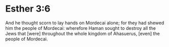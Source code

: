 # Esther 3:6

And he thought scorn to lay hands on Mordecai alone; for they had shewed him the people of Mordecai: wherefore Haman sought to destroy all the Jews that [were] throughout the whole kingdom of Ahasuerus, [even] the people of Mordecai.